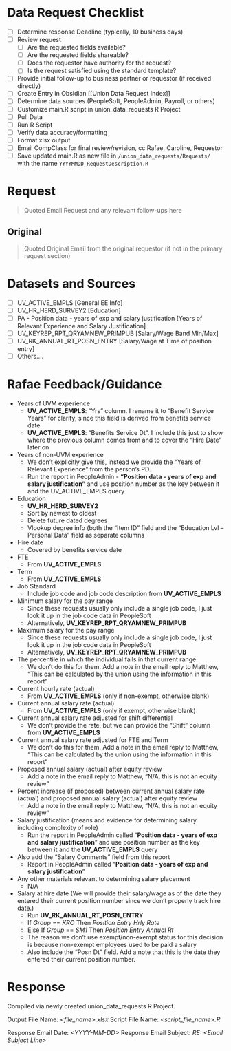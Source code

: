 # Data Request Checklist
- [ ] Determine response Deadline (typically, 10 business days)
- [ ] Review request 
	- [ ] Are the requested fields available?
	- [ ] Are the requested fields shareable?
	- [ ] Does the requestor have authority for the request?
	- [ ] Is the request satisfied using the standard template?
- [ ] Provide initial follow-up to business partner or requestor (if received directly)
- [ ] Create Entry in Obsidian [[Union Data Request Index]]
- [ ] Determine data sources (PeopleSoft, PeopleAdmin, Payroll, or others)
- [ ] Customize main.R script in union_data_requests R Project
- [ ] Pull Data
- [ ] Run R Script
- [ ] Verify data accuracy/formatting
- [ ] Format xlsx output
- [ ] Email CompClass for final review/revision, cc Rafae, Caroline, Requestor
- [ ] Save updated main.R as new file in `/union_data_requests/Requests/` with the name `YYYYMMDD_RequestDescription.R`

# Request

> Quoted Email Request and any relevant follow-ups here

## Original

> Quoted Original Email from the original requestor (if not in the primary request section)

# Datasets and Sources
- [ ] UV_ACTIVE_EMPLS [General EE Info]
- [ ] UV_HR_HERD_SURVEY2 [Education]
- [ ] PA - Position data - years of exp and salary justification [Years of Relevant Experience and Salary Justification]
- [ ] UV_KEYREP_RPT_QRYAMNEW_PRIMPUB [Salary/Wage Band Min/Max]
- [ ] UV_RK_ANNUAL_RT_POSN_ENTRY [Salary/Wage at Time of position entry]
- [ ] Others....

# Rafae Feedback/Guidance
- Years of UVM experience
	- **UV_ACTIVE_EMPLS**: “Yrs” column. I rename it to “Benefit Service Years” for clarity, since this field is derived from benefits service date
	- **UV_ACTIVE_EMPLS**: “Benefits Service Dt”. I include this just to show where the previous column comes from and to cover the “Hire Date” later on
- Years of non-UVM experience
	- We don’t explicitly give this, instead we provide the “Years of Relevant Experience” from the person’s PD.
	- Run the report in PeopleAdmin - **“Position data - years of exp and salary justification”** and use position number as the key between it and the UV_ACTIVE_EMPLS query
- Education
	- **UV_HR_HERD_SURVEY2**
	- Sort by newest to oldest
	- Delete future dated degrees
	- Vlookup degree info (both the “Item ID” field and the “Education Lvl – Personal Data” field as separate columns
- Hire date
	- Covered by benefits service date
- FTE
	- From **UV_ACTIVE_EMPLS**
- Term
	- From **UV_ACTIVE_EMPLS**
- Job Standard
	- Include job code and job code description from **UV_ACTIVE_EMPLS**
- Minimum salary for the pay range
	- Since these requests usually only include a single job code, I just look it up in the job code data in PeopleSoft
	- Alternatively,  **UV_KEYREP_RPT_QRYAMNEW_PRIMPUB**
- Maximum salary for the pay range
	- Since these requests usually only include a single job code, I just look it up in the job code data in PeopleSoft
	- Alternatively,  **UV_KEYREP_RPT_QRYAMNEW_PRIMPUB**
- The percentile in which the individual falls in that current range
	- We don’t do this for them. Add a note in the email reply to Matthew, “This can be calculated by the union using the information in this report”
- Current hourly rate (actual)
	- From **UV_ACTIVE_EMPLS** (only if non-exempt, otherwise blank)
- Current annual salary rate (actual)
	- From **UV_ACTIVE_EMPLS** (only if exempt, otherwise blank)
- Current annual salary rate adjusted for shift differential
	- We don’t provide the rate, but we can provide the “Shift” column from **UV_ACTIVE_EMPLS**
- Current annual salary rate adjusted for FTE and Term
	- We don’t do this for them. Add a note in the email reply to Matthew, “This can be calculated by the union using the information in this report”
- Proposed annual salary (actual) after equity review
	- Add a note in the email reply to Matthew, “N/A, this is not an equity review”
- Percent increase (if proposed) between current annual salary rate (actual) and proposed annual salary (actual) after equity review
	- Add a note in the email reply to Matthew, “N/A, this is not an equity review”
- Salary justification (means and evidence for determining salary including complexity of role)
	- Run the report in PeopleAdmin called “**Position data - years of exp and salary justification**” and use position number as the key between it and the **UV_ACTIVE_EMPLS** query
- Also add the “Salary Comments” field from this report
	- Report in PeopleAdmin called “**Position data - years of exp and salary justification**”
- Any other materials relevant to determining salary placement
	- N/A
- Salary at hire date (We will provide their salary/wage as of the date they entered their current position number since we don’t properly track hire date.)
	- Run **UV_RK_ANNUAL_RT_POSN_ENTRY**
	- If *Group* == *KRO* Then *Position Entry Hrly Rate*
	- Else If *Group* == *SM1* Then *Position Entry Annual Rt*
	- The reason we don’t use exempt/non-exempt status for this decision is because non-exempt employees used to be paid a salary
	- Also include the “Posn Dt” field. Add a note that this is the date they entered their current position number.

# Response
Compiled via newly created union_data_requests R Project. 

Output File Name:  *<file_name>.xlsx*
Script File Name:    *<script_file_name>.R* 

Response Email Date:       *<YYYY-MM-DD\>*
Response Email Subject:   *RE: <Email Subject Line\>*
